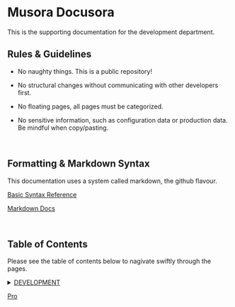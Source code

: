 Musora Docusora
=

This is the supporting documentation for the development department.

Rules & Guidelines
-
-   No naughty things. This is a public repository!

-   No structural changes without communicating with other developers first.

-   No floating pages, all pages must be categorized.

-   No sensitive information, such as configuration data or production data. Be mindful when copy/pasting.

<br>

Formatting & Markdown Syntax
-

This documentation uses a system called markdown, the github flavour.

[Basic Syntax Reference](https://help.github.com/articles/basic-writing-and-formatting-syntax/)

[Markdown Docs](https://help.github.com/categories/writing-on-github/)

<br>

Table of Contents
-
Please see the table of contents below to nagivate swiftly through the pages.

<details><summary><a href="">DEVELOPMENT</a></summary>
    <p>
        <ul><details><summary><a href="/production-emergency/">Production Emergency</a></summary>
            <ul>
                <a href="">
                    Website Offline
                </a><br>
                <a href="">
                    Infusionsoft API Down
                </a><br>
            </ul>
        </ul>
    </p>
</details>

[Pro](../production-emergency/)
